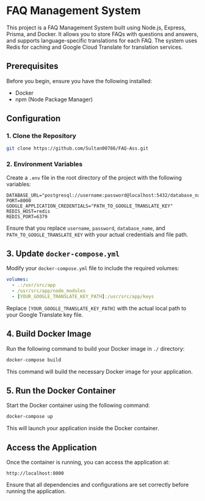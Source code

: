 # FAQ Management System

This project is a FAQ Management System built using Node.js, Express, Prisma, and Docker. It allows you to store FAQs with questions and answers, and supports language-specific translations for each FAQ. The system uses Redis for caching and Google Cloud Translate for translation services.

## Prerequisites

Before you begin, ensure you have the following installed:

- Docker
- npm (Node Package Manager)

## Configuration

### 1. Clone the Repository

```bash
git clone https://github.com/Sultan00786/FAQ-Ass.git
```

### 2. Environment Variables

Create a `.env` file in the root directory of the project with the following variables:

```plaintext
DATABASE_URL="postgresql://username:password@localhost:5432/database_name"
PORT=8000
GOOGLE_APPLICATION_CREDENTIALS="PATH_TO_GOOGLE_TRANSLATE_KEY"
REDIS_HOST=redis
REDIS_PORT=6379
```

Ensure that you replace `username`, `password`, `database_name`, and `PATH_TO_GOOGLE_TRANSLATE_KEY` with your actual credentials and file path.

## 3. Update `docker-compose.yml`
Modify your `docker-compose.yml` file to include the required volumes:

```yaml
volumes:
  - .:/usr/src/app
  - /usr/src/app/node_modules
  - [YOUR_GOOGLE_TRANSLATE_KEY_PATH]:/usr/src/app/keys
```

Replace `[YOUR_GOOGLE_TRANSLATE_KEY_PATH]` with the actual local path to your Google Translate key file.

## 4. Build Docker Image
Run the following command to build your Docker image in `./` directory:

```bash
docker-compose build
```

This command will build the necessary Docker image for your application.

## 5. Run the Docker Container
Start the Docker container using the following command:

```bash
docker-compose up
```

This will launch your application inside the Docker container.

## Access the Application
Once the container is running, you can access the application at:

```
http://localhost:8000
```

Ensure that all dependencies and configurations are set correctly before running the application.

